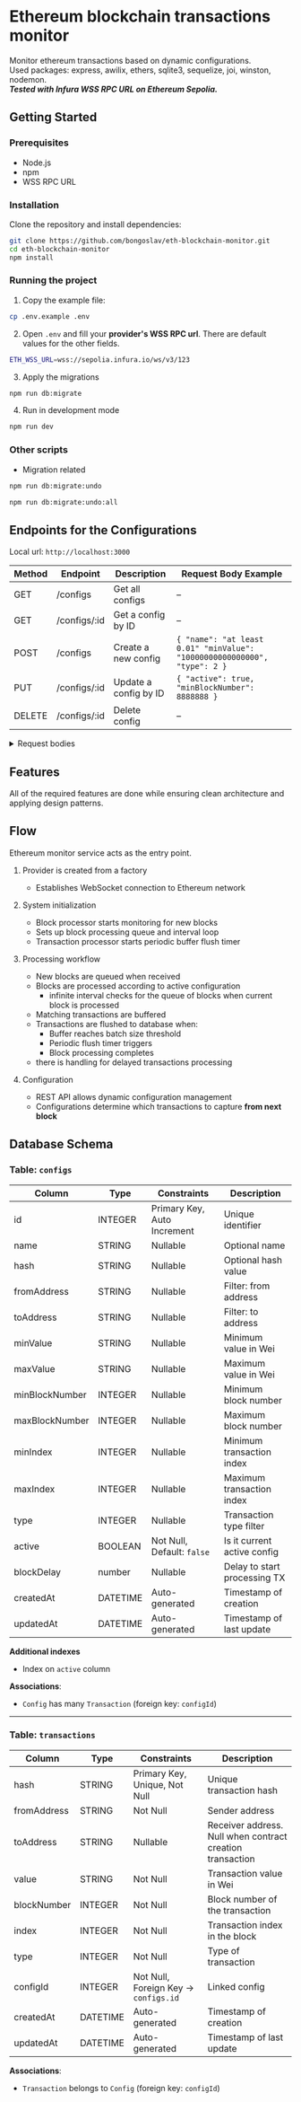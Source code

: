 # Ethereum blockchain transactions monitor

Monitor ethereum transactions based on dynamic configurations.  
Used packages: express, awilix, ethers, sqlite3, sequelize, joi, winston, nodemon.  
**_Tested with *Infura* WSS RPC URL on Ethereum Sepolia._**

## Getting Started

### Prerequisites

- Node.js
- npm
- WSS RPC URL

### Installation

Clone the repository and install dependencies:

```bash
git clone https://github.com/bongoslav/eth-blockchain-monitor.git
cd eth-blockchain-monitor
npm install
```

### Running the project

1. Copy the example file:

```bash
cp .env.example .env
```

2. Open `.env` and fill your **provider's WSS RPC url**. There are default values for the other fields.

```bash
ETH_WSS_URL=wss://sepolia.infura.io/ws/v3/123
```

3. Apply the migrations

```bash
npm run db:migrate
```

4. Run in development mode

```bash
npm run dev
```

### Other scripts

- Migration related

```bash
npm run db:migrate:undo
```

```bash
npm run db:migrate:undo:all
```

## Endpoints for the Configurations

Local url: `http://localhost:3000`

| Method | Endpoint     | Description           | Request Body Example                                                     |
| ------ | ------------ | --------------------- | ------------------------------------------------------------------------ |
| GET    | /configs     | Get all configs       | –                                                                        |
| GET    | /configs/:id | Get a config by ID    | –                                                                        |
| POST   | /configs     | Create a new config   | `{ "name": "at least 0.01" "minValue": "10000000000000000", "type": 2 }` |
| PUT    | /configs/:id | Update a config by ID | `{ "active": true, "minBlockNumber": 8888888 }`                          |
| DELETE | /configs/:id | Delete config         | –                                                                        |

<details>
<summary>Request bodies</summary>
<br>

### Create Configuration

| Field          | Type    | Required | Notes          |
| -------------- | ------- | -------- | -------------- |
| name           | string  | yes      | –              |
| hash           | string  | no       | –              |
| fromAddress    | string  | no       | –              |
| toAddress      | string  | no       | –              |
| minValue       | string  | no       | –              |
| maxValue       | string  | no       | –              |
| minBlockNumber | number  | no       | min: 0         |
| maxBlockNumber | number  | no       | min: 0         |
| minIndex       | number  | no       | min: 0         |
| maxIndex       | number  | no       | min: 0         |
| type           | number  | no       | min: 0         |
| active         | boolean | no       | default: false |

### Update Configuration

| Field          | Type    | Required | Notes            |
| -------------- | ------- | -------- | ---------------- |
| name           | string  | no       | –                |
| hash           | string  | no       | –                |
| fromAddress    | string  | no       | –                |
| toAddress      | string  | no       | –                |
| minValue       | string  | no       | –                |
| maxValue       | string  | no       | –                |
| minBlockNumber | number  | no       | min: 0           |
| maxBlockNumber | number  | no       | min: 0           |
| minIndex       | number  | no       | min: 0           |
| maxIndex       | number  | no       | min: 0           |
| type           | number  | no       | min: 0           |
| active         | boolean | no       | strictly boolean |

</details>

## Features

All of the required features are done while ensuring clean architecture and applying design patterns.

## Flow

Ethereum monitor service acts as the entry point.

1. Provider is created from a factory

   - Establishes WebSocket connection to Ethereum network

2. System initialization

   - Block processor starts monitoring for new blocks
   - Sets up block processing queue and interval loop
   - Transaction processor starts periodic buffer flush timer

3. Processing workflow

   - New blocks are queued when received
   - Blocks are processed according to active configuration
     - infinite interval checks for the queue of blocks when current block is processed
   - Matching transactions are buffered
   - Transactions are flushed to database when:
     - Buffer reaches batch size threshold
     - Periodic flush timer triggers
     - Block processing completes
   - there is handling for delayed transactions processing

4. Configuration
   - REST API allows dynamic configuration management
   - Configurations determine which transactions to capture **from next block**

## Database Schema

### Table: `configs`

| Column         | Type     | Constraints                 | Description                  |
| -------------- | -------- | --------------------------- | ---------------------------- |
| id             | INTEGER  | Primary Key, Auto Increment | Unique identifier            |
| name           | STRING   | Nullable                    | Optional name                |
| hash           | STRING   | Nullable                    | Optional hash value          |
| fromAddress    | STRING   | Nullable                    | Filter: from address         |
| toAddress      | STRING   | Nullable                    | Filter: to address           |
| minValue       | STRING   | Nullable                    | Minimum value in Wei         |
| maxValue       | STRING   | Nullable                    | Maximum value in Wei         |
| minBlockNumber | INTEGER  | Nullable                    | Minimum block number         |
| maxBlockNumber | INTEGER  | Nullable                    | Maximum block number         |
| minIndex       | INTEGER  | Nullable                    | Minimum transaction index    |
| maxIndex       | INTEGER  | Nullable                    | Maximum transaction index    |
| type           | INTEGER  | Nullable                    | Transaction type filter      |
| active         | BOOLEAN  | Not Null, Default: `false`  | Is it current active config  |
| blockDelay     | number   | Nullable                    | Delay to start processing TX |
| createdAt      | DATETIME | Auto-generated              | Timestamp of creation        |
| updatedAt      | DATETIME | Auto-generated              | Timestamp of last update     |

**Additional indexes**

- Index on `active` column

**Associations**:

- `Config` has many `Transaction` (foreign key: `configId`)

---

### Table: `transactions`

| Column      | Type     | Constraints                          | Description                                               |
| ----------- | -------- | ------------------------------------ | --------------------------------------------------------- |
| hash        | STRING   | Primary Key, Unique, Not Null        | Unique transaction hash                                   |
| fromAddress | STRING   | Not Null                             | Sender address                                            |
| toAddress   | STRING   | Nullable                             | Receiver address. Null when contract creation transaction |
| value       | STRING   | Not Null                             | Transaction value in Wei                                  |
| blockNumber | INTEGER  | Not Null                             | Block number of the transaction                           |
| index       | INTEGER  | Not Null                             | Transaction index in the block                            |
| type        | INTEGER  | Not Null                             | Type of transaction                                       |
| configId    | INTEGER  | Not Null, Foreign Key → `configs.id` | Linked config                                             |
| createdAt   | DATETIME | Auto-generated                       | Timestamp of creation                                     |
| updatedAt   | DATETIME | Auto-generated                       | Timestamp of last update                                  |

**Associations**:

- `Transaction` belongs to `Config` (foreign key: `configId`)
